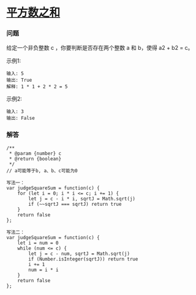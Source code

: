# [平方数之和](https://leetcode-cn.com/problems/sum-of-square-numbers)

### 问题

给定一个非负整数 c ，你要判断是否存在两个整数 a 和 b，使得 a2 + b2 = c。

示例1:

```
输入: 5
输出: True
解释: 1 * 1 + 2 * 2 = 5
```


示例2:

```
输入: 3
输出: False
```

### 解答

```
/**
 * @param {number} c
 * @return {boolean}
 */
// a可能等于b, a、b、c可能为0

写法一：
var judgeSquareSum = function(c) {
    for (let i = 0; i * i <= c; i += 1) {
        let j = c - i * i, sqrtJ = Math.sqrt(j)
        if (~~sqrtJ === sqrtJ) return true
    }
    return false
};

写法二：
var judgeSquareSum = function(c) {
    let i = num = 0
    while (num <= c) {
        let j = c - num, sqrtJ = Math.sqrt(j)
        if (Number.isInteger(sqrtJ)) return true
        i += 1
        num = i * i
    }
    return false
};
```
